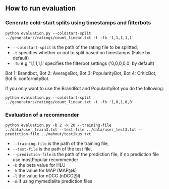 ## How to run evaluation

### Generate cold-start splits using timestamps and filterbots</h5>

`python evaluation.py --coldstart-split ../generators/ratings/count_linear.txt -t -fb '1,1,1,1,1'`

  * `--coldstart-split` is the path of the rating file to be splitted,
  * `-t` specifies whether or not to split based on timestamps (False by default)
  * `-fb` e.g '1,1,1,1,1' specifies the filterbot settings ('0,0,0,0,0' by default)

Bot 1: Brandbot, Bot 2: AverageBot, Bot 3: PopularityBot, Bot 4: CriticBot, Bot 5: conformityBot.

If you only want to use the BrandBot and PopularityBot you do the following:

`python evaluation.py --coldstart-split ../generators/ratings/count_linear.txt -t -fb '1,0,1,0,0'`

### Evaluation of a recommender

`python evaluation.py -b 2 -k 20 --training-file ../data/user_train3.txt --test-file ../data/user_test3.txt --prediction-file ../mahout/testikus.txt`

  * `--training-file` is the path of the training file,
  * `--test-file` is the path of the test file, 
  * `--prediction-file` is the path of the prediction file, if no prediction file use mostPopular recommender
  * `-b` the beta value for HLU
  * `-k` the value for MAP (MAP@k)
  * `-l` the value for nDCG (nDCG@l)
  * `-m` if using mymedialite prediction files
